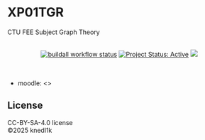 # XP01TGR
CTU FEE Subject Graph Theory

<div align="center">
  <br />
  <a href="https://github.com/knedl1k/XP01TGR/actions/workflows/latex.yml"><img alt="buildall workflow status" src="https://github.com/knedl1k/XP01TGR/actions/workflows/latex.yml/badge.svg" /></a>
  <a href="http://www.repostatus.org/#active" title="Project Status: Active – The project has reached a stable, usable state and is being actively developed."><img src="http://www.repostatus.org/badges/latest/active.svg" alt="Project Status: Active" /></a>
  <a href="https://creativecommons.org/licenses/by-sa/4.0/"><img src="https://img.shields.io/badge/License-CC_BY--SA_4.0-lightgrey.svg" /> <a/a>
</div>

<br />
<br />

- moodle: <>

## License
CC-BY-SA-4.0 license\
©2025 knedl1k
